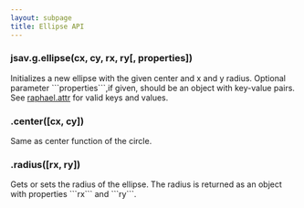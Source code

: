 ```yaml
---
layout: subpage
title: Ellipse API
---
```


<h3 class="apimethod">jsav.g.ellipse(cx, cy, rx, ry[, properties])</h3>
Initializes a new ellipse with the given center and x and y radius. Optional parameter 
```properties```,if given, should be an object with key-value pairs. See 
<a href="http://raphaeljs.com/reference.html#Element.attr">raphael.attr</a> for valid keys and values.

<h3 class="apimethod">.center([cx, cy])</h3>
Same as center function of the circle.

<h3 class="apimethod">.radius([rx, ry])</h3>
Gets or sets the radius of the ellipse. The radius is returned as an object with
properties ```rx``` and ```ry```.
